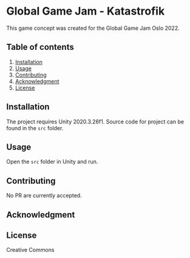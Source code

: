 # Global Game Jam - Katastrofik

This game concept was created for the Global Game Jam Oslo 2022.

## Table of contents

1. [Installation](#installation)
2. [Usage](#usage)
3. [Contributing](#contributing)
4. [Acknowledgment](#acknowledgment)
5. [License](#license)

## Installation

The project requires Unity 2020.3.26f1. Source code for project can be found in the `src` folder.

## Usage

Open the `src` folder in Unity and run.

## Contributing

No PR are currently accepted.

## Acknowledgment



## License

Creative Commons